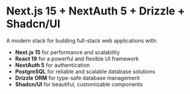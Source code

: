 # Next.js 15 + NextAuth 5 + Drizzle + Shadcn/UI

A modern stack for building full-stack web applications with:  
- **Next.js 15** for performance and scalability  
- **React 19** for a powerful and flexible UI framework  
- **NextAuth 5** for authentication
- **PostgreSQL** for reliable and scalable database solutions  
- **Drizzle ORM** for type-safe database management  
- **Shadcn/UI** for beautiful, customizable components  

